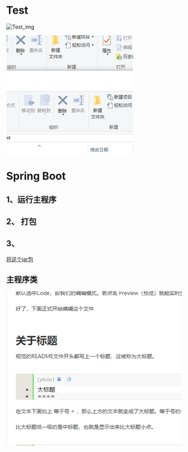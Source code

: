 # Test

![Test_img](https://github.com/genghenggao/Test/blob/master/IMG/1.png)

![Hello](IMG/image.png)

# Spring Boot

## 1、运行主程序

## 2、 打包

## 3、 

[将这个jar包](<https://docs.spring.io/spring-boot/docs/2.1.4.RELEASE/gradle-plugin/reference/html/>)

## 主程序类

![1556589547928](IMG/2.png)
